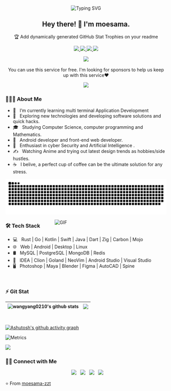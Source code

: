 <div align="center">
  <img align="center" src="https://readme-typing-svg.demolab.com?font=Fira+Code&pause=1000&width=435&lines=println!(%22Hello%2C%20World%22);&center=true&size=27" alt="Typing SVG" />
</div>

<p align="center">
  <h2 align="center"> Hey there! 👋 I'm moesama. </h2>
  <p align="center">🏆 Add dynamically generated GitHub Stat Trophies on your readme</p>
</p>
<p align="center">
  <a href="https://github.com/ryo-ma/github-profile-trophy/issues">
    <img src="https://img.shields.io/github/issues/ryo-ma/github-profile-trophy"/> 
  </a>
  <a href="https://github.com/ryo-ma/github-profile-trophy/network/members">
    <img src="https://img.shields.io/github/forks/ryo-ma/github-profile-trophy"/> 
  </a>  
  <a href="https://github.com/ryo-ma/github-profile-trophy/stargazers">
    <img src="https://img.shields.io/github/stars/ryo-ma/github-profile-trophy"/> 
  </a>
    <a href="https://github.com/ryo-ma/github-profile-trophy/LICENSE">
    <img src="https://img.shields.io/github/license/ryo-ma/github-profile-trophy"/> 
  </a>
</p>
<p align="center">
  </a>
    <a href="https://twitter.com/intent/tweet?text=Add%20dynamically%20generated%20GitHub%20Trophy%20on%20your%20readme%0D%0A&url=https%3A%2F%2Fgithub.com%2Fryo-ma%2Fgithub-profile-trophy">
    <img src="https://img.shields.io/twitter/url?style=social&url=https%3A%2F%2Fgithub.com%2Fryo-ma%2Fgithub-profile-trophy"/> 
  </a>
</p>
<p align="center">
  You can use this service for free. I'm looking for sponsors to help us keep up with this service❤️
</p>
<p align="center">
  <a href="https://github.com/sponsors/ryo-ma">
    <img src="https://img.shields.io/static/v1?label=Sponsor&message=%E2%9D%A4&logo=GitHub&color=ff69b4"/> 
  </a>
</p>


<h3> 👨🏻‍💻 About Me </h3>

- 🔭 &nbsp; I’m currently learning multi terminal Application Development
- 🤔 &nbsp; Exploring new technologies and developing software solutions and quick hacks.
- 🎓 &nbsp; Studying Computer Science, computer programming and Mathematics.
- 💼 &nbsp; Android developer and front-end web developer.
- 🌱 &nbsp; Enthusiast in cyber Security and Artificial Intelligence .
- ✍️ &nbsp; Watching Anime and trying out latest design trends as hobbies/side hustles.
- ☕ &nbsp; I belive, a perfect cup of coffee can be the ultimate solution for any stress. 

![](https://raw.githubusercontent.com/moesama-zzt/moesama-zzt/output/github-contribution-grid-snake.svg)

<img align="right" alt="GIF" src="https://github.com/moesama-zzt/moesama-zzt/assets/94951283/745c021a-85bd-4d0c-8ec3-7fe4e07b739e" width="350"/>

<h3>🛠 Tech Stack</h3>

- 💻 &nbsp; Rust | Go | Kotlin | Swift | Java | Dart | Zig | Carbon | Mojo
- 🌐 &nbsp; Web | Android | Desktop | Linux
- 🛢 &nbsp; MySQL | PostgreSQL | MongoDB | Redis
- 🔧 &nbsp; IDEA | Clion | Goland | NeoVim | Android Studio | Visual Studio
- 🖥 &nbsp; Photoshop | Maya | Blender | Figma | AutoCAD | Spine

</br>

<h3> ⚡ Git Stat </h3>

| <a> <img align="center" src="https://github-readme-stats.vercel.app/api?username=moesama-zzt&show_icons=true&include_all_commits=true&theme=buefy&hide_border=true" alt="wangyang0210's github stats" /> </a> | <a> <img align="center" src="https://github-readme-stats.vercel.app/api/top-langs/?username=moesama-zzt&layout=compact&theme=buefy&hide_border=true" /> </a> | 
| ------------- | ------------- |

</br>

[![Ashutosh's github activity graph](https://github-readme-activity-graph.vercel.app/graph?username=moesama-zzt&bg_color=ffffff&color=8eadec&line=3b3b3b&point=ff7a7a&area=true&hide_border=true)](https://github.com/ashutosh00710/github-readme-activity-graph)

![Metrics](https://metrics.lecoq.io/moesama-zzt?template=classic&isocalendar=1&languages=1&followup=1&achievements=1&discussions=1&repositories=1&introduction=1&base=header%2C%20activity%2C%20community%2C%20repositories%2C%20metadata&base.indepth=false&base.hireable=false&base.skip=false&repositories.batch=100&repositories.forks=false&repositories.affiliations=owner&isocalendar=false&isocalendar.duration=full-year&languages=false&languages.ignored=html%2Ccss%2CJavaScript%2CTypeScript&languages.limit=8&languages.threshold=0%25&languages.other=false&languages.colors=github&languages.sections=most-used&languages.indepth=false&languages.analysis.timeout=15&languages.analysis.timeout.repositories=7.5&languages.categories=markup%2C%20programming&languages.recent.categories=markup%2C%20programming&languages.recent.load=300&languages.recent.days=14&followup=false&followup.sections=repositories&followup.indepth=false&followup.archived=true&repositories=false&repositories.pinned=0&repositories.starred=0&repositories.random=0&repositories.order=featured%2C%20pinned%2C%20starred%2C%20random&discussions=false&discussions.categories=true&discussions.categories.limit=0&achievements=false&achievements.threshold=C&achievements.secrets=true&achievements.display=detailed&achievements.limit=0&introduction=false&introduction.title=true&config.timezone=Asia%2FShanghai)

![](https://github-profile-trophy.vercel.app/?username=moesama-zzt&theme=chalk)
<h3> 🤝🏻 Connect with Me </h3>

<p align="center">
&nbsp; <a href="https://twitter.com/_souvik_guria" target="_blank" rel="noopener noreferrer"><img src="https://img.icons8.com/plasticine/100/000000/twitter.png" width="40" /></a>  
&nbsp; <a href="https://www.instagram.com/the_caffeine__addict/" target="_blank" rel="noopener noreferrer"><img src="https://img.icons8.com/plasticine/100/000000/instagram-new.png" width="40" /></a>  
&nbsp; <a href="https://www.linkedin.com/in/souvik-guria-/" target="_blank" rel="noopener noreferrer"><img src="https://img.icons8.com/plasticine/100/000000/linkedin.png" width="40" /></a>
&nbsp; <a href="mailto:souvikguria98@gmail.com" target="_blank" rel="noopener noreferrer"><img 
src="https://img.icons8.com/plasticine/100/000000/gmail.png"  width="40" /></a>
</p>

⭐️ From [moesama-zzt](https://github.com/moesama-zzt)
